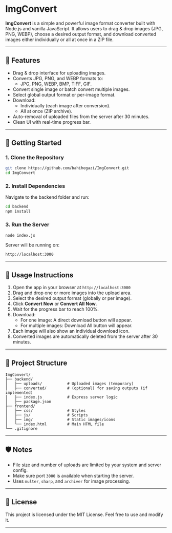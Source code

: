 # ImgConvert

**ImgConvert** is a simple and powerful image format converter built with Node.js and vanilla JavaScript. It allows users to drag & drop images (JPG, PNG, WEBP), choose a desired output format, and download converted images either individually or all at once in a ZIP file.

---

## 🌟 Features

- Drag & drop interface for uploading images.
- Converts JPG, PNG, and WEBP formats to:
  - JPG, PNG, WEBP, BMP, TIFF, GIF.
- Convert single image or batch convert multiple images.
- Select global output format or per-image format.
- Download:
  - Individually (each image after conversion).
  - All at once (ZIP archive).
- Auto-removal of uploaded files from the server after 30 minutes.
- Clean UI with real-time progress bar.

---

## 🚀 Getting Started

### 1. Clone the Repository

```bash
git clone https://github.com/bahihegazi/ImgConvert.git
cd ImgConvert
```

### 2. Install Dependencies

Navigate to the backend folder and run:

```bash
cd backend
npm install
```

### 3. Run the Server

```bash
node index.js
```

Server will be running on:

```
http://localhost:3000
```

---

## 🧪 Usage Instructions

1. Open the app in your browser at `http://localhost:3000`
2. Drag and drop one or more images into the upload area.
3. Select the desired output format (globally or per image).
4. Click **Convert Now** or **Convert All Now**.
5. Wait for the progress bar to reach 100%.
6. Download:
   - For one image: A direct download button will appear.
   - For multiple images: Download All button will appear.
7. Each image will also show an individual download icon.
8. Converted images are automatically deleted from the server after 30 minutes.

---

## 📁 Project Structure

```
ImgConvert/
├── backend/
│   ├── uploads/           # Uploaded images (temporary)
│   ├── converted/         # (optional) for saving outputs (if implemented)
│   ├── index.js           # Express server logic
│   ├── package.json
├── frontend/
│   ├── css/               # Styles
│   ├── js/                # Scripts
│   ├── img/               # Static images/icons
│   └── index.html         # Main HTML file
└── .gitignore
```

---

## 🛡️ Notes

- File size and number of uploads are limited by your system and server config.
- Make sure port `3000` is available when starting the server.
- Uses `multer`, `sharp`, and `archiver` for image processing.

---

## 📜 License

This project is licensed under the MIT License. Feel free to use and modify it.

---